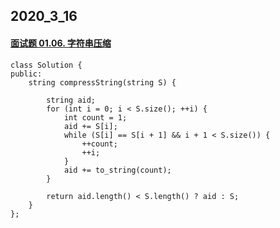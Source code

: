 ## 2020_3_16

#### [面试题 01.06. 字符串压缩](https://leetcode-cn.com/problems/compress-string-lcci/)

```
class Solution {
public:
    string compressString(string S) {

        string aid;
        for (int i = 0; i < S.size(); ++i) {
            int count = 1;
            aid += S[i];
            while (S[i] == S[i + 1] && i + 1 < S.size()) {
                ++count;
                ++i;
            }
            aid += to_string(count);
        }

        return aid.length() < S.length() ? aid : S;
    }
};
```

